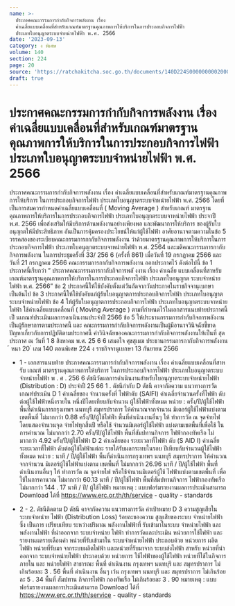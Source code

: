 ```yaml
---
name: >-
  ประกาศคณะกรรมการกำกับกิจการพลังงาน เรื่อง
  ค่าเฉลี่ยแบบเคลื่อนที่สำหรับเกณฑ์มาตรฐานคุณภาพการให้บริการในการประกอบกิจการไฟฟ้า
  ประเภทใบอนุญาตระบบจำหน่ายไฟฟ้า พ.ศ. 2566
date: '2023-09-13'
category: ง พิเศษ
volume: 140
section: 224
page: 20
source: 'https://ratchakitcha.soc.go.th/documents/140D224S0000000002000.pdf'
draft: true
---
```


# ประกาศคณะกรรมการกำกับกิจการพลังงาน เรื่อง ค่าเฉลี่ยแบบเคลื่อนที่สำหรับเกณฑ์มาตรฐานคุณภาพการให้บริการในการประกอบกิจการไฟฟ้า ประเภทใบอนุญาตระบบจำหน่ายไฟฟ้า พ.ศ. 2566

ประกาศคณะกรรมการกำกับกิจการพลังงาน เรื่อง ค่าเฉลี่ยแบบเคลื่อนที่สำหรับเกณฑ์มาตรฐานคุณภาพการให้บริการ ในการประกอบกิจการไฟฟ้า ประเภทใบอนุญาตระบบจำหน่ายไฟฟ้า พ.ศ. 2566 โดยที่เป็นการสมควรกำหนดค่าเฉลี่ยแบบเคลื่อนที่ ( Moving Average ) สำหรับเกณฑ์ มาตรฐานคุณภาพการให้บริการในการประกอบกิจการไฟฟ้า ประเภทใบอนุญาตระบบจาหน่ายไฟฟ้า ประจาปี พ.ศ. 2566 เพื่อส่งเสริมให้มีบริการด้านพลังงานอย่างเพียงพอ และพัฒนาการให้บริการ ของผู้รับใบอนุญาตให้มีประสิทธิภาพ อันเป็นการคุ้มครองประโยชน์ให้แก่ผู้ใช้ไฟฟ้า อาศัยอานาจตามความในข้อ 5 วรรคสองของระเบียบคณะกรรมการกากับกิจการพลังงาน ว่าด้วยมาตรฐานคุณภาพการให้บริการในการประกอบกิจการไฟฟ้า ประเภทใบอนุญาตระบบจาหน่ายไฟฟ้า พ.ศ. 2564 และมติคณะกรรมการกากับกิจการพลังงาน ในการประชุมครั้งที่ 33/ 256 6 (ครั้งที่ 861) เมื่อวันที่ 19 กรกฎาคม 2566 และวันที่ 21 กรกฎาคม 2566 คณะกรรมการกากับกิจการพลังงาน ออกประกาศไว้ ดังต่อไปนี้ ข้อ 1 ประกาศนี้เรียกว่า “ ประกาศคณะกรรมการกากับกิจการพลั งงาน เรื่อง ค่าเฉลี่ย แบบเคลื่อนที่สาหรับเกณฑ์มาตรฐานคุณภาพการให้บริการในการประกอบกิจการไฟฟ้า ประเภทใบอนุญาต ระบบจำหน่ายไฟฟ้า พ.ศ. 2566” ข้อ 2 ประกาศนี้ให้ใช้บังคับตั้งแต่วันถัดจากวันประกาศในราชกิจจานุเบกษาเป็นต้นไป ข้อ 3 ประกาศนี้ให้ใช้บังคับแก่ผู้รับใบอนุญาตการประกอบกิจการไฟฟ้า ประเภทใบอนุญาต ระบบจำหน่ายไฟฟ้า ข้อ 4 ให้ผู้รับใบอนุญาตการประกอบกิจการไฟฟ้า ประเภทใบอนุญาตระบบจาหน่ายไฟฟ้า ใช้ค่าเฉลี่ยแบบเคลื่อนที่ ( Moving Average ) ตามที่กำหนดไว้ในเอกสารแนบท้ายประกาศนี้ เป็ นเกณฑ์ประเมินผลการดาเนินงานประจำปี 2566 ข้อ 5 ให้ประธานกรรมการกำกับกิจการพลังงานเป็นผู้รักษาการตามประกาศนี้ และ คณะกรรมการกำกับกิจการพลังงานเป็นผู้มีอานาจวินิจฉัยชี้ขาดปัญหาเกี่ยวกับการปฏิบัติตามประกาศนี้ คำวินิจฉัยของคณะกรรมการกำกับกิจการพลังงานให้เป็นที่ สุด ประกาศ ณ วันที่ 1 8 สิงหาคม พ.ศ. 25 6 6 เสมอใจ ศุขสุเมฆ ประธานกรรมการกากับกิจการพลังงาน ้ หนา 20 ่ เลม 140 ตอนพิเศษ 224 ง ราชกิจจานุเบกษา 13 กันยายน 2566

- 1 - เอกสารแนบท้าย ประกาศคณะกรรมการกำกับกิจการพลังงาน เรื่อง ค่าเฉลี่ยแบบเคลื่อนที่สาหรับ เกณฑ์ มาตรฐานคุณภาพการให้บริการ ในการประกอบกิจการไฟฟ้า ประเภทใบอนุญาตระบบจำหน่ายไฟฟ้า พ . ศ . 256 6 ดัชนีวัดผลการดำเนินงานสำหรับใบอนุญาตระบบจำหน่ายไฟฟ้า (Distribution : D) ประจำปี 25 66 1 . ดัชนีกำกับ D ดัชนี คาจากัดความ แนวทางการวัด เกณฑ์ประเมิน D 1 ค่าเฉลี่ยของ จำนวนครั้งที่ ไฟฟ้าดับ (SAIFI) ค่าเฉลี่ยจำนวนครั้งที่ไฟฟ้า ดับต่อผู้ใช้ไฟฟ้าหนึ่งรายใน หนึ่งปีโดยเทียบกับจำนวน ผู้ใช้ไฟฟ้าทั้งหมด หน่วย : ครั้ง/ปี/ผู้ใช้ไฟฟ้า พื้นที่ดำเนินการกรุงเทพฯ นนทบุรี สมุทรปราการ ให้คำนวณจากจำนวน มิเตอร์ผู้ใช้ไฟฟ้าแบ่งตาม เขตพื้นที่ ไม่มากกว่า 0.88 ครั้ง/ปี/ผู้ใช้ไฟฟ้ำ พื้นที่ดำเนินงานอื่นๆ ให้ ทำการวัด ณ จุดจ่ายไฟ โดยแสดงจำนวนจุด จ่ายไฟทุกสิ้นปี หรือใช้ จำนวนมิเตอร์ผู้ใช้ไฟฟ้า แบ่งตามเขตพื้นที่เพื่อใช้ ในการคำนวณ ไม่มากกว่า 2.70 ครั้ง/ปี/ผู้ใช้ไฟฟ้า พื้นที่สัมปทานกิจการ ไฟฟ้ากองทัพเรือ ไม่มากกว่า 4.92 ครั้ง/ปี/ผู้ใช้ไฟฟ้า D 2 ค่าเฉลี่ยของ ระยะเวลาที่ไฟฟ้า ดับ (S AID I) ค่าเฉลี่ยระยะเวลาที่ไฟฟ้า ดับต่อผู้ใช้ไฟฟ้าแต่ละ รายได้รับผลกระทบในรอบ ปีเทียบกับจำนวนผู้ใช้ไฟฟ้า ทั้งหมด หน่วย : นาที / ปี/ผู้ใช้ไฟฟ้า พื้นที่ดำเนินการกรุงเทพฯ นนทบุรี สมุทรปราการ ให้คำนวณจากจำนวน มิเตอร์ผู้ใช้ไฟฟ้าแบ่งตาม เขตพื้นที่ ไม่มากกว่า 26.96 นาที / ปี/ผู้ใช้ไฟฟ้า พื้นที่ดำเนินงานอื่นๆ ให้ ทำการวัด ณ จุดจ่ายไฟ หรือใช้จำนวนมิเตอร์ผู้ใช้ ไฟฟ้าแบ่งตามเขตพื้นที่ เพื่อใช้ในการคานวณ ไม่มากกว่า 60.13 นาที / ปี/ผู้ใช้ไฟฟ้า พื้นที่สัมปทานกิจการ ไฟฟ้ากองทัพเรือ ไม่มากกว่า 144 . 17 นาที / ปี/ ผู้ใช้ไฟฟ้า หมายเหตุ : แบบฟอร์มรายงานผลการประเมินสามารถ Download ได้ที่ https://www.erc.or.th/th/service - quality - standards

- 2 - 2. ดัชนีติดตาม D ดัชนี คาจากัดความ แนวทางการวัด ค่าเป้าหมาย D 3 ความสูญเสียใน ระบบจำหน่าย ไฟฟ้า (Distribution Loss) ร้อยละของความ สูญเสียของระบบ จำหน่ายไฟฟ้าซึ่ง เป็นการ เปรียบเทียบ ระหว่างปริมาณ พลังงานไฟฟ้าที่ รับเข้ามาในระบบ จำหน่ายไฟฟ้า และพลังงานไฟฟ้า ที่นำออกจาก ระบบจำหน่าย ไฟฟ้า ทำการวัดและประเมิน หน่วยการใช้ไฟฟ้า และ รายงานผลรายเดือนค่า หน่วยที่รับเข้ามาใน ระบบจำหน่ายไฟฟ้า ประกอบด้วย หน่วยการ ผลิตไฟฟ้า หน่วยที่รับมา จากระบบผลิตไฟฟ้า และหน่วยที่รับมาจาก ระบบส่งไฟฟ้า สาหรับ หน่วยที่นำออกจาก ระบบจำหน่ายไฟฟ้า ประกอบด้วย หน่วยการ ใช้ไฟฟ้าของผู้ใช้ไฟฟ้า หน่วยที่ใช้ในกิจการ ภายใน และ หน่วยไฟฟ้า สาธารณะ พื้นที่ ดำเนินงาน กรุงเทพฯ นนทบุรี และ สมุทรปราการ ไม่เกินร้อยละ 3 . 56 พื้นที่ ดำเนินงาน อื่นๆ เว้น กรุงเทพฯ นนทบุรี และ สมุทรปราการ ไม่เกินร้อยละ 5 . 34 พื้นที่ สัมปทาน กิจการไฟฟ้า กองทัพเรือ ไม่เกินร้อยละ 3 . 90 หมายเหตุ : แบบฟอร์มรายงานผลการประเมินสามารถ Download ได้ที่ https://www.erc.or.th/th/service - quality - standards
